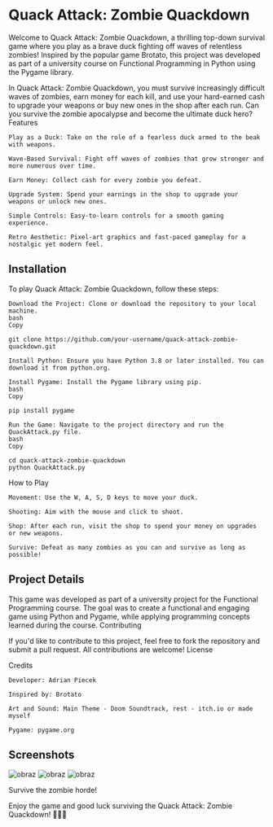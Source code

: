 # Quack Attack: Zombie Quackdown

Welcome to Quack Attack: Zombie Quackdown, a thrilling top-down survival game where you play as a brave duck fighting off waves of relentless zombies! Inspired by the popular game Brotato, this project was developed as part of a university course on Functional Programming in Python using the Pygame library.

In Quack Attack: Zombie Quackdown, you must survive increasingly difficult waves of zombies, earn money for each kill, and use your hard-earned cash to upgrade your weapons or buy new ones in the shop after each run. Can you survive the zombie apocalypse and become the ultimate duck hero?
Features

    Play as a Duck: Take on the role of a fearless duck armed to the beak with weapons.

    Wave-Based Survival: Fight off waves of zombies that grow stronger and more numerous over time.

    Earn Money: Collect cash for every zombie you defeat.

    Upgrade System: Spend your earnings in the shop to upgrade your weapons or unlock new ones.

    Simple Controls: Easy-to-learn controls for a smooth gaming experience.

    Retro Aesthetic: Pixel-art graphics and fast-paced gameplay for a nostalgic yet modern feel.

## Installation

To play Quack Attack: Zombie Quackdown, follow these steps:

    Download the Project: Clone or download the repository to your local machine.
    bash
    Copy

    git clone https://github.com/your-username/quack-attack-zombie-quackdown.git

    Install Python: Ensure you have Python 3.8 or later installed. You can download it from python.org.

    Install Pygame: Install the Pygame library using pip.
    bash
    Copy

    pip install pygame

    Run the Game: Navigate to the project directory and run the QuackAttack.py file.
    bash
    Copy

    cd quack-attack-zombie-quackdown
    python QuackAttack.py

How to Play

    Movement: Use the W, A, S, D keys to move your duck.

    Shooting: Aim with the mouse and click to shoot.

    Shop: After each run, visit the shop to spend your money on upgrades or new weapons.

    Survive: Defeat as many zombies as you can and survive as long as possible!

## Project Details

This game was developed as part of a university project for the Functional Programming course. The goal was to create a functional and engaging game using Python and Pygame, while applying programming concepts learned during the course.
Contributing

If you'd like to contribute to this project, feel free to fork the repository and submit a pull request. All contributions are welcome!
License

Credits

    Developer: Adrian Piecek

    Inspired by: Brotato

    Art and Sound: Main Theme - Doom Soundtrack, rest - itch.io or made myself

    Pygame: pygame.org

## Screenshots

![obraz](https://github.com/user-attachments/assets/4fa314c3-1708-4057-8412-ec097c8b41b0)
![obraz](https://github.com/user-attachments/assets/fdbe4476-7d03-4bfc-9936-69ca27e9efb5)
![obraz](https://github.com/user-attachments/assets/3e7d685c-2df0-4869-a484-c9172d3858be)


Survive the zombie horde!

Enjoy the game and good luck surviving the Quack Attack: Zombie Quackdown! 🦆🧟‍♂️
